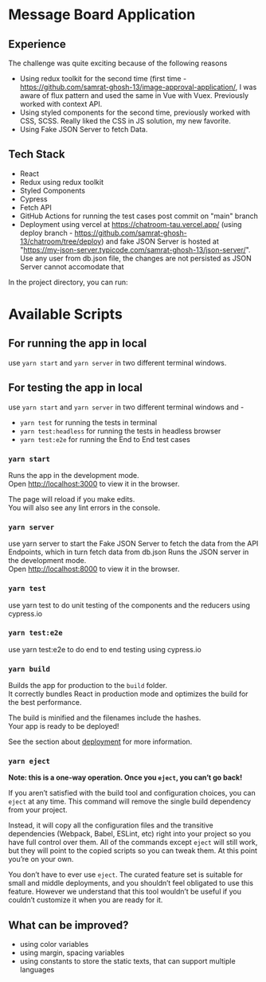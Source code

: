 # Message Board Application

## Experience

The challenge was quite exciting because of the following reasons
- Using redux toolkit for the second time (first time - https://github.com/samrat-ghosh-13/image-approval-application/, I was aware of flux pattern and used the same in Vue with Vuex. Previously worked with context API.
- Using styled components for the second time, previously worked with CSS, SCSS. Really liked the CSS in JS solution, my new favorite.
- Using Fake JSON Server to fetch Data.

## Tech Stack

- React
- Redux using redux toolkit
- Styled Components
- Cypress
- Fetch API
- GitHub Actions for running the test cases post commit on "main" branch
- Deployment using vercel at https://chatroom-tau.vercel.app/ (using deploy branch - https://github.com/samrat-ghosh-13/chatroom/tree/deploy) and fake JSON Server is hosted at "https://my-json-server.typicode.com/samrat-ghosh-13/json-server/". Use any user from db.json file, the changes are not persisted as JSON Server cannot accomodate that

In the project directory, you can run:

# Available Scripts

## For running the app in local

use `yarn start` and `yarn server` in two different terminal windows.

## For testing the app in local

use `yarn start` and `yarn server` in two different terminal windows and - 
- `yarn test` for running the tests in terminal
- `yarn test:headless` for running the tests in headless browser
- `yarn test:e2e` for running the End to End test cases

### `yarn start`

Runs the app in the development mode.<br />
Open [http://localhost:3000](http://localhost:3000) to view it in the browser.

The page will reload if you make edits.<br />
You will also see any lint errors in the console.

### `yarn server`

use yarn server to start the Fake JSON Server to fetch the data from the API Endpoints, which in turn fetch data from db.json
Runs the JSON server in the development mode.<br />
Open [http://localhost:8000](http://localhost:8000) to view it in the browser.

### `yarn test`

use yarn test to do unit testing of the components and the reducers using cypress.io

### `yarn test:e2e`

use yarn test:e2e to do end to end testing using cypress.io

### `yarn build`

Builds the app for production to the `build` folder.<br />
It correctly bundles React in production mode and optimizes the build for the best performance.

The build is minified and the filenames include the hashes.<br />
Your app is ready to be deployed!

See the section about [deployment](https://facebook.github.io/create-react-app/docs/deployment) for more information.

### `yarn eject`

**Note: this is a one-way operation. Once you `eject`, you can’t go back!**

If you aren’t satisfied with the build tool and configuration choices, you can `eject` at any time. This command will remove the single build dependency from your project.

Instead, it will copy all the configuration files and the transitive dependencies (Webpack, Babel, ESLint, etc) right into your project so you have full control over them. All of the commands except `eject` will still work, but they will point to the copied scripts so you can tweak them. At this point you’re on your own.

You don’t have to ever use `eject`. The curated feature set is suitable for small and middle deployments, and you shouldn’t feel obligated to use this feature. However we understand that this tool wouldn’t be useful if you couldn’t customize it when you are ready for it.

## What can be improved? 

- using color variables
- using margin, spacing variables
- using constants to store the static texts, that can support multiple languages
